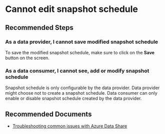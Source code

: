 <properties
  pagetitle="Cannot edit snapshot schedule"
  service="microsoft.datashare"
  resource="accounts"
  ms.author="jife"
  selfhelptype="Generic"
  supporttopicids="32675629"
  resourcetags=""
  productpesids="16762"
  cloudenvironments="public,fairfax,usnat,ussec,mooncake,blackforest"
  articleid="1d423bf5-f0a3-48fc-a6a1-314e04ea791f"
  ownershipid="AzureData_DataShare" />
# Cannot edit snapshot schedule

## **Recommended Steps**

### As a data provider, I cannot save modified snapshot schedule

To save the modified snapshot schedule, make sure to click on the **Save** button on the screen.

### As a data consumer, I cannot see, add or modify snapshot schedule

Snapshot schedule is only configurable by the data provider. Data provider might choose not to create a snapshot schedule. Data consumer can only enable or disable snapshot schedule created by the data provider.

## **Recommended Documents**

* [Troubleshooting common issues with Azure Data Share](https://docs.microsoft.com/azure/data-share/data-share-troubleshoot)